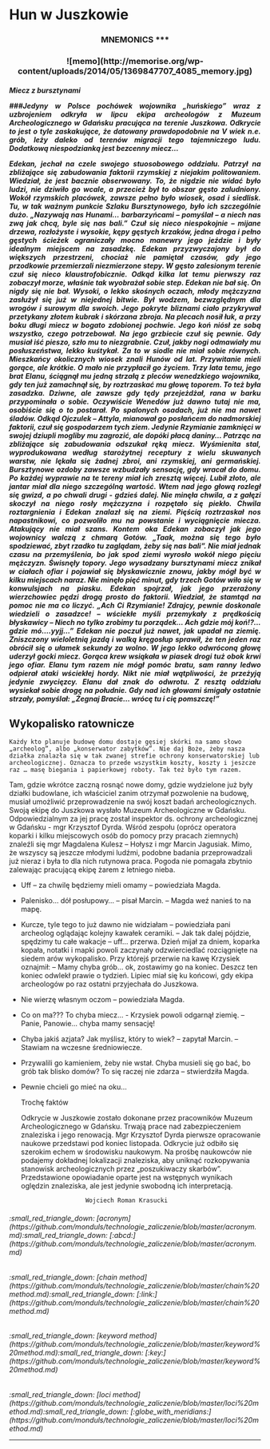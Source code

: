 # Hun w Juszkowie
<h3 align="center"> MNEMONICS
***
<h3 align="center">![memo](http://memorise.org/wp-content/uploads/2014/05/1369847707_4085_memory.jpg)
<h5 align = "justify"> Miecz z bursztynami

###Jedyny w Polsce pochówek wojownika „huńskiego” wraz z uzbrojeniem odkryła w lipcu ekipa archeologów z Muzeum Archeologicznego w Gdańsku pracująca na terenie Juszkowa. Odkrycie to jest o tyle zaskakujące, że datowany prawdopodobnie na V wiek n.e. grób, leży daleko od terenów migracji tego tajemniczego ludu. Dodatkową niespodzianką jest bezcenny miecz…


Edekan, jechał na czele swojego stuosobowego oddziału. Patrzył na zbliżające się zabudowania faktorii rzymskiej z niejakim politowaniem. Wiedział, że jest bacznie obserwowany. To, że nigdzie nie widać było ludzi, nie dziwiło go wcale, a przecież był to obszar gęsto zaludniony. 
Wokół rzymskich placówek, zawsze pełno było wiosek, osad i siedlisk. Tu, w tak ważnym punkcie Szlaku Bursztynowego, było ich szczególnie dużo.
„Nazywają nas Hunami… barbarzyńcami – pomyślał – a niech nas zwą jak chcą, byle się nas bali.” Czuł się nieco niespokojnie – mijane drzewa, rozłożyste i wysokie, kępy gęstych krzaków, jedna droga i pełno gęstych ścieżek ograniczały mocno manewry jego jeździe i były idealnym miejscem na zasadzkę. 
Edekan przyzwyczajony był do większych przestrzeni, chociaż nie pamiętał czasów, gdy jego przodkowie przemierzali niezmierzone stepy. W gęsto zalesionym terenie czuł się nieco klaustrofobicznie. Odkąd kilka lat temu pierwszy raz zobaczył morze, właśnie tak wyobrażał sobie step. Edekan nie bał się. On nigdy się nie bał. Wysoki, o lekko skośnych oczach, młody mężczyzna zasłużył się już w niejednej bitwie. Był wodzem, bezwzględnym dla wrogów i surowym dla swoich. Jego pokryte bliznami ciało przykrywał przetykany złotem kubrak i skórzana zbroja. Na plecach nosił łuk, a przy boku długi miecz w bogato zdobionej pochwie. Jego koń niósł ze sobą wszystko, czego potrzebował. Na jego grzbiecie czuł się pewnie. Gdy musiał iść pieszo, szło mu to niezgrabnie. Czuł, jakby nogi odmawiały mu posłuszeństwa, lekko kuśtykał. Za to w siodle nie miał sobie równych. 
	Mieszkańcy okolicznych wiosek znali Hunów od lat. Przywitanie mieli gorące, ale krótkie. O mało nie przypłacił go życiem. Trzy lata temu, jego brat Elanu, ściągnął mu jedną strzałą z pleców wenedzkiego wojownika, gdy ten już zamachnął się, by roztrzaskać mu głowę toporem. To też była zasadzka. Dziwne, ale zawsze gdy tędy przejeżdżał,  rana w barku przypominała o sobie. 
Oczywiście Wenedów już dawno tutaj nie ma, osobiście się o to postarał. Po spalonych osadach, już nie ma nawet śladów. Odkąd Ojczulek – Attyla, mianował go posłańcem do nadmorskiej faktorii, czuł się gospodarzem tych ziem. Jedynie Rzymianie zamknięci w swojej dziupli mogliby mu zagrozić, ale dopóki płacą daniny… Patrząc na zbliżające się zabudowania odszukał ręką miecz. Wyśmienita stal, wyprodukowana według starożytnej receptury z wielu skuwanych warstw, nie lękała się żadnej zbroi, ani rzymskiej, ani germańskiej. Bursztynowe ozdoby zawsze wzbudzały sensację, gdy wracał do domu. Po każdej wyprawie na te tereny miał ich zresztą więcej. Lubił złoto, ale jantar miał dla niego szczególną wartość. 
	Wtem nad jego głową rozległ się gwizd, a po chwali drugi - gdzieś dalej. Nie minęła chwila, a z gałęzi skoczył na niego rosły mężczyzna i rozpętało się piekło. 
Chwila roztargnienia i Edekan znalazł się na ziemi. Pięścią roztrzaskał nos napastnikowi, co pozwoliło mu na powstanie i wyciągnięcie miecza. Atakujący nie miał szans. Kontem oka Edekan zobaczył jak jego wojownicy walczą z chmarą Gotów. „Taak, można się tego było spodziewać, zbyt rzadko tu zaglądam, żeby się nas bali”. Nie miał jednak czasu na przemyślenia, bo jak spod ziemi wyrosło wokół niego pięciu mężczyzn. Świsnęły topory. Jego wysadzany bursztynami miecz znikał w ciałach ofiar i pojawiał się błyskawicznie znowu, jakby mógł być w kilku miejscach naraz. 
	Nie minęło pięć minut, gdy trzech Gotów wiło się w konwulsjach na piasku. Edekan spojrzał, jak jego przerażony wierzchowiec pędzi drogą prosto do faktorii. Wiedział, że stamtąd na pomoc nie ma co liczyć. „Ach Ci Rzymianie! Zdrajcy, pewnie doskonale wiedzieli o zasadzce! – wściekłe myśli przemykały z prędkością błyskawicy – Niech no tylko zrobimy tu porządek… Ach gdzie mój koń!?... gdzie mó….yyjj…” 
Edekan nie poczuł już nawet, jak upadał na ziemię. Zniszczony wieloletnią jazdą i walką kręgosłup sprawił, że ten jeden raz obrócił się o ułamek sekundy za wolno. W jego lekko odwróconą głowę uderzył gocki miecz. Gorąca krew wsiąkała w piasek drogi tuż obok krwi jego ofiar. Elanu tym razem nie mógł pomóc bratu, sam ranny ledwo odpierał ataki wściekłej hordy. Nikt nie miał wątpliwości, że przeżyją jedynie zwycięzcy. Elanu dał znak do odwrotu. Z resztą oddziału wysiekał sobie drogę na południe. Gdy nad ich głowami śmigały ostatnie strzały, pomyślał: „Żegnaj Bracie... wrócę tu i cię pomszczę!”

##	Wykopalisko ratownicze

	Każdy kto planuje budowę domu dostaje gęsiej skórki na samo słowo „archeolog”, albo „konserwator zabytków”. Nie daj Boże, żeby nasza działka znalazła się w tak zwanej strefie ochrony konserwatorskiej lub archeologicznej. Oznacza to przede wszystkim koszty, koszty i jeszcze raz … masę biegania i papierkowej roboty. Tak też było tym razem. 
Tam, gdzie wkrótce zaczną rosnąć nowe domy, gdzie wydzielone już były działki budowlane, ich właściciel zanim otrzymał pozwolenie na budowę, musiał umożliwić przeprowadzenie na swój koszt badań archeologicznych. 
Swoją ekipę do Juszkowa wysłało Muzeum Archeologiczne w Gdańsku. Odpowiedzialnym za jej pracę został inspektor ds. ochrony archeologicznej w Gdańsku - mgr Krzysztof Dyrda. Wśród zespołu (oprócz operatora koparki i kilku miejscowych osób do pomocy przy pracach ziemnych) znaleźli się mgr Magdalena Kulesz – Hołysz i mgr Marcin Jagusiak.
Mimo, że wszyscy są jeszcze młodymi ludźmi, podobne badania przeprowadzali już nieraz i była to dla nich rutynowa praca. Pogoda nie pomagała zbytnio zalewając pracującą ekipę żarem z letniego nieba.
- Uff – za chwilę będziemy mieli omamy – powiedziała Magda.
- Palenisko… dół posłupowy… – pisał Marcin. – Magda weź nanieś to na mapę. 
- Kurcze, tyle tego to już dawno nie widziałam – powiedziała pani archeolog oglądając kolejny kawałek ceramiki. – Jak tak dalej pójdzie, spędzimy tu całe wakacje – uff… przerwa.
Dzień mijał za dniem, koparka kopała, notatki i mapki powoli zaczynały odzwierciedlać rozciągnięte na siedem arów wykopalisko.
Przy którejś przerwie na kawę Krzysiek oznajmił: – Mamy chyba grób… ok, zostawimy go na koniec. 
Deszcz ten koniec odwlekł prawie o tydzień. Lipiec miał się ku końcowi, gdy ekipa archeologów po raz ostatni przyjechała do Juszkowa. 
- Nie wierzę własnym oczom – powiedziała Magda. 
- Co on ma??? To chyba miecz… - Krzysiek powoli odgarnął ziemię. – Panie, Panowie… chyba mamy sensację!
- Chyba jakiś azjata? Jak myślisz, który to wiek? – zapytał Marcin. – Stawiam na wczesne średniowiecze. 
- Przywalili go kamieniem, żeby nie wstał. Chyba musieli się go bać, bo grób tak blisko domów? To się raczej nie zdarza – stwierdziła Magda.
- Pewnie chcieli go mieć na oku… 
	
	Trochę faktów

	Odkrycie w Juszkowie zostało dokonane przez pracowników Muzeum Archeologicznego w Gdańsku. Trwają prace nad zabezpieczeniem znaleziska i jego renowacją. Mgr Krzysztof Dyrda pierwsze opracowanie naukowe przedstawi pod koniec listopada. Odkrycie już odbiło się szerokim echem w środowisku naukowym.
Na prośbę naukowców nie podajemy dokładnej lokalizacji znaleziska, aby uniknąć rozkopywania stanowisk archeologicznych przez „poszukiwaczy skarbów”. Przedstawione opowiadanie oparte jest na wstępnych wynikach oględzin znaleziska, ale jest jedynie swobodną ich interpretacją.

						Wojciech Roman Krasucki


 <h6> :small_red_triangle_down:  [acronym](https://github.com/monduls/technologie_zaliczenie/blob/master/acronym.md):small_red_triangle_down: [:abcd:](https://github.com/monduls/technologie_zaliczenie/blob/master/acronym.md)


<h6> :small_red_triangle_down:  [chain method](https://github.com/monduls/technologie_zaliczenie/blob/master/chain%20method.md):small_red_triangle_down: [:link:](https://github.com/monduls/technologie_zaliczenie/blob/master/chain%20method.md)


<h6> :small_red_triangle_down:  [keyword method](https://github.com/monduls/technologie_zaliczenie/blob/master/keyword%20method.md):small_red_triangle_down: [:key:](https://github.com/monduls/technologie_zaliczenie/blob/master/keyword%20method.md)


<h6> :small_red_triangle_down:  [loci method](https://github.com/monduls/technologie_zaliczenie/blob/master/loci%20method.md):small_red_triangle_down: [:globe_with_meridians:](https://github.com/monduls/technologie_zaliczenie/blob/master/loci%20method.md)


***

